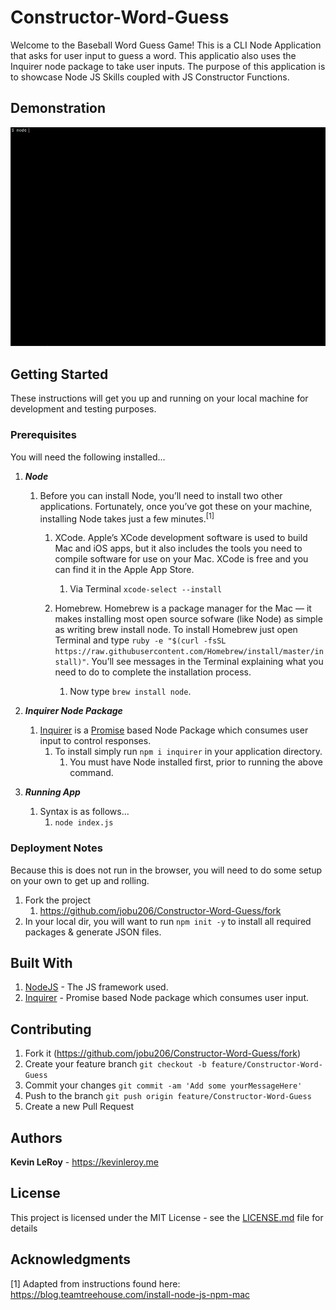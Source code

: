 # Constructor-Word-Guess
Welcome to the Baseball Word Guess Game! This is a CLI Node Application that asks for user input to guess a word. This applicatio also uses the Inquirer node package to take user inputs. The purpose of this application is to showcase Node JS Skills coupled with JS Constructor Functions.

## Demonstration
![Watch the Video](assets/gif/constructorGuessGame.gif)

## Getting Started
These instructions will get you up and running on your local machine for development and testing purposes.

### Prerequisites
You will need the following installed...

1. ***Node***
    1. Before you can install Node, you’ll need to install two other applications. Fortunately, once you’ve got these on your machine, installing Node takes just a few minutes.<sup>[1]</sup>

        1. XCode. Apple’s XCode development software is used to build Mac and iOS apps, but it also includes the tools you need to compile software for use on your Mac. XCode is free and you can find it in the Apple App Store.
            1. Via Terminal `xcode-select --install`

        1. Homebrew. Homebrew is a package manager for the Mac — it makes installing most open source sofware (like Node) as simple as writing brew install node. To install Homebrew just open Terminal and type `ruby -e "$(curl -fsSL https://raw.githubusercontent.com/Homebrew/install/master/install)"`. You’ll see messages in the Terminal explaining what you need to do to complete the installation process.
            1. Now type `brew install node`.

1. ***Inquirer Node Package***
     1. [Inquirer](https://www.npmjs.com/package/inquirer) is a [Promise](https://developer.mozilla.org/en-US/docs/Web/JavaScript/Reference/Global_Objects/Promise) based Node Package which consumes user input to control responses.
          1. To install simply run `npm i inquirer` in your application directory.
               1. You must have Node installed first, prior to running the above command.

1. ***Running App***
     1. Syntax is as follows...
          1. `node index.js`

### Deployment Notes
Because this is does not run in the browser, you will need to do some setup on your own to get up and rolling.

1. Fork the project
    1. https://github.com/jobu206/Constructor-Word-Guess/fork
1. In your local dir, you will want to run `npm init -y` to install all required packages & generate JSON files.

## Built With
1. [NodeJS](https://nodejs.org/en/) - The JS framework used.
2. [Inquirer](https://www.npmjs.com/package/inquirer) - Promise based Node package which consumes user input.

## Contributing

1. Fork it (https://github.com/jobu206/Constructor-Word-Guess/fork)
1. Create your feature branch `git checkout -b feature/Constructor-Word-Guess`
1. Commit your changes `git commit -am 'Add some yourMessageHere'`
1. Push to the branch `git push origin feature/Constructor-Word-Guess`
1. Create a new Pull Request

## Authors

**Kevin LeRoy** - <a href="https://kevinleroy.me" target="_blank">https://kevinleroy.me</a>

## License

This project is licensed under the MIT License - see the [LICENSE.md](LICENSE.md) file for details

## Acknowledgments

[1] Adapted from instructions found here: <a href="https://blog.teamtreehouse.com/install-node-js-npm-mac" target="_blank">https://blog.teamtreehouse.com/install-node-js-npm-mac</a>